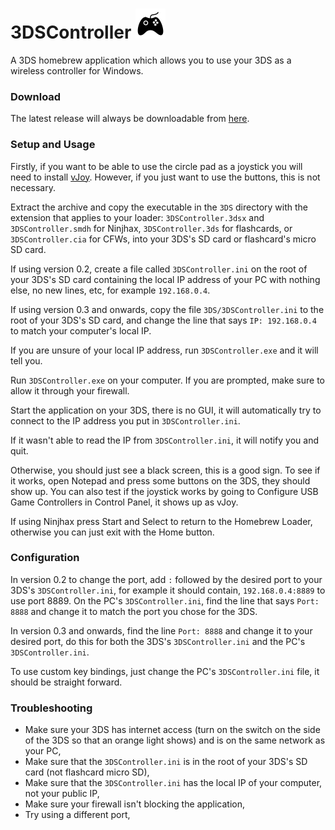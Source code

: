 3DSController ![](/3DS/cxi/icon48x48.png?raw=true)
===

A 3DS homebrew application which allows you to use your 3DS as a wireless controller for Windows.

### Download
The latest release will always be downloadable from [here](https://github.com/CTurt/3DSController/releases/).

### Setup and Usage
Firstly, if you want to be able to use the circle pad as a joystick you will need to install [vJoy](http://vjoystick.sourceforge.net/site/index.php/download-a-install). However, if you just want to use the buttons, this is not necessary.

Extract the archive and copy the executable in the `3DS` directory with the extension that applies to your loader: `3DSController.3dsx` and `3DSController.smdh` for Ninjhax, `3DSController.3ds` for flashcards, or `3DSController.cia` for CFWs, into your 3DS's SD card or flashcard's micro SD card.

If using version 0.2, create a file called `3DSController.ini` on the root of your 3DS's SD card containing the local IP address of your PC with nothing else, no new lines, etc, for example `192.168.0.4`.

If using version 0.3 and onwards, copy the file `3DS/3DSController.ini` to the root of your 3DS's SD card, and change the line that says `IP: 192.168.0.4` to match your computer's local IP.

If you are unsure of your local IP address, run `3DSController.exe` and it will tell you.

Run `3DSController.exe` on your computer. If you are prompted, make sure to allow it through your firewall.

Start the application on your 3DS, there is no GUI, it will automatically try to connect to the IP address you put in `3DSController.ini`.

If it wasn't able to read the IP from `3DSController.ini`, it will notify you and quit.

Otherwise, you should just see a black screen, this is a good sign. To see if it works, open Notepad and press some buttons on the 3DS, they should show up. You can also test if the joystick works by going to Configure USB Game Controllers in Control Panel, it shows up as vJoy.

If using Ninjhax press Start and Select to return to the Homebrew Loader, otherwise you can just exit with the Home button.

### Configuration
In version 0.2 to change the port, add `:` followed by the desired port to your 3DS's `3DSController.ini`, for example it should contain, `192.168.0.4:8889` to use port 8889. On the PC's `3DSController.ini`, find the line that says `Port: 8888` and change it to match the port you chose for the 3DS.

In version 0.3 and onwards, find the line `Port: 8888` and change it to your desired port, do this for both the 3DS's `3DSController.ini` and the PC's `3DSController.ini`.

To use custom key bindings, just change the PC's `3DSController.ini` file, it should be straight forward.

### Troubleshooting
- Make sure your 3DS has internet access (turn on the switch on the side of the 3DS so that an orange light shows) and is on the same network as your PC,
- Make sure that the `3DSController.ini` is in the root of your 3DS's SD card (not flashcard micro SD),
- Make sure that the `3DSController.ini` has the local IP of your computer, not your public IP,
- Make sure your firewall isn't blocking the application,
- Try using a different port,
